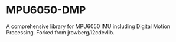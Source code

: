 # MPU6050-DMP
A comprehensive library for MPU6050 IMU including Digital Motion Processing. Forked from jrowberg/i2cdevlib.
